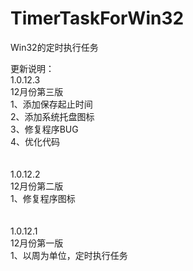 # TimerTaskForWin32

Win32的定时执行任务

更新说明：<br/>
1.0.12.3<br/>
12月份第三版<br/>
1、添加保存起止时间<br/>
2、添加系统托盘图标<br/>
3、修复程序BUG<br/>
4、优化代码<br/>
<br/><br/>
1.0.12.2<br/>
12月份第二版<br/>
1、修复程序图标<br/>
<br/><br/>
1.0.12.1<br/>
12月份第一版<br/>
1、以周为单位，定时执行任务<br/>

